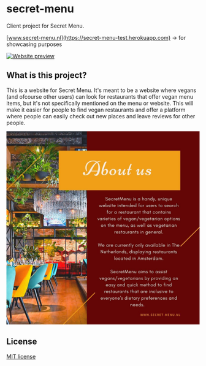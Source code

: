 # secret-menu
Client project for Secret Menu.

[www.secret-menu.nl](https://secret-menu-test.herokuapp.com) -> for showcasing purposes

[![Website preview](/public/images/preview_2.png)](https://secret-menu-test.herokuapp.com)

## What is this project?
This is a website for Secret Menu. It's meant to be a website where vegans (and ofcourse other users) can look for restaurants that offer vegan menu items, but it's not specifically mentioned on the menu or website. This will make it easier for people to find vegan restaurants and offer a platform where people can easily check out new places and leave reviews for other people. 

![About](/public/images/fyler.jpeg)

## License
[MIT license](/LICENSE.md) 